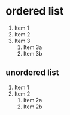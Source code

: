 # ordered list
1. Item 1
2. Item 2
3. Item 3
   1. Item 3a
   2. Item 3b

## unordered list
1. Item 1
2. Item 2
   1. Item 2a
   2. Item 2b
